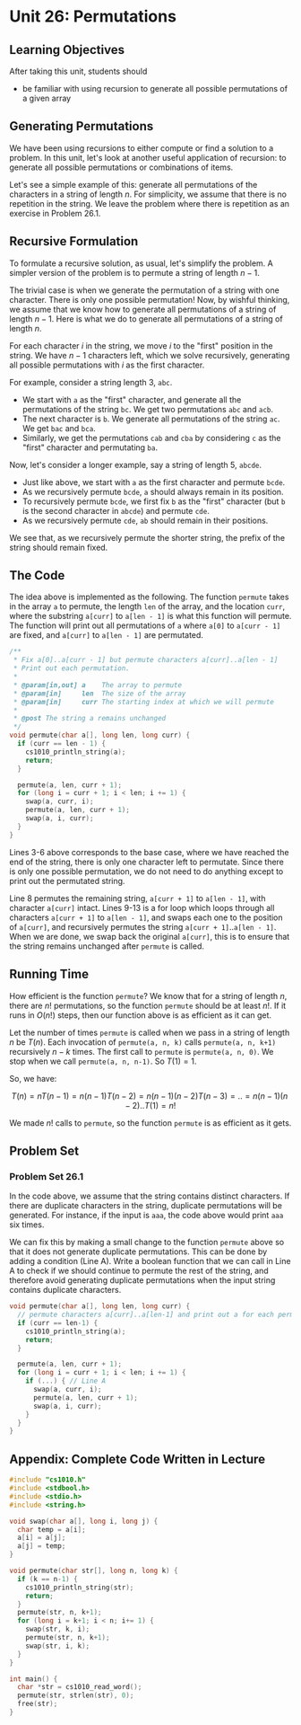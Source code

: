 # Unit 26: Permutations

## Learning Objectives

After taking this unit, students should

- be familiar with using recursion to generate all possible permutations of a given array

## Generating Permutations

We have been using recursions to either compute or find a solution to a problem.  In this unit, let's look at another useful application of recursion: to generate all possible permutations or combinations of items.

Let's see a simple example of this: generate all permutations of the characters in a string of length $n$.  For simplicity, we assume that there is no repetition in the string.  We leave the problem where there is repetition as an exercise in Problem 26.1.

## Recursive Formulation

To formulate a recursive solution, as usual, let's simplify the problem.  A simpler version of the problem is to permute a string of length $n-1$.

The trivial case is when we generate the permutation of a string with one character.  There is only one possible permutation!  Now, by wishful thinking, we assume that we know how to generate all permutations of a string of length $n-1$.  Here is what we do to generate all permutations of a string of length $n$.

For each character $i$ in the string, we move $i$ to the "first" position in the string.  We have $n-1$ characters left, which we solve recursively, generating all possible permutations with $i$ as the first character.  

For example, consider a string length 3, `abc`.  

- We start with `a` as the "first" character, and generate all the permutations of the string `bc`.  We get two permutations `abc` and `acb`.  
- The next character is `b`.  We generate all permutations of the string `ac`.  We get `bac` and `bca`.  
- Similarly, we get the permutations `cab` and `cba` by considering `c` as the "first" character and permutating `ba`.

Now, let's consider a longer example, say a string of length 5, `abcde`.

- Just like above, we start with `a` as the first character and permute `bcde`.  
- As we recursively permute `bcde`, `a` should always remain in its position.
- To recursively permute `bcde`, we first fix `b` as the "first" character (but `b` is the second character in `abcde`) and permute `cde`.
- As we recursively permute `cde`, `ab` should remain in their positions.

We see that, as we recursively permute the shorter string, the prefix of the string should remain fixed.

## The Code

The idea above is implemented as the following.  The function `permute` takes in the array `a` to permute, the length `len` of the array, and the location `curr`, where the substring `a[curr]` to `a[len - 1]` is what this function will permute.  The function will print out all permutations of `a` where `a[0]` to `a[curr - 1]` are fixed, and `a[curr]` to `a[len - 1]` are permutated.

```C
/**
 * Fix a[0]..a[curr - 1] but permute characters a[curr]..a[len - 1]
 * Print out each permutation.
 *
 * @param[in,out] a    The array to permute
 * @param[in]     len  The size of the array
 * @param[in]     curr The starting index at which we will permute
 *
 * @post The string a remains unchanged
 */
void permute(char a[], long len, long curr) {
  if (curr == len - 1) {
    cs1010_println_string(a);
    return;
  }

  permute(a, len, curr + 1);
  for (long i = curr + 1; i < len; i += 1) {
    swap(a, curr, i);
    permute(a, len, curr + 1);
    swap(a, i, curr);
  }
}
```

Lines 3-6 above corresponds to the base case, where we have reached the end of the string, there is only one character left to permutate.  Since there is only one possible permutation, we do not need to do anything except to print out the permutated string.

Line 8 permutes the remaining string, `a[curr + 1]` to `a[len - 1]`, with character `a[curr]` intact.  Lines 9-13 is a for loop which loops through all characters `a[curr + 1]` to `a[len - 1]`, and swaps each one to the position of `a[curr]`, and recursively permutes the string `a[curr + 1]`..`a[len - 1]`.   When we are done, we swap back the original `a[curr]`, this is to ensure that the string remains unchanged after `permute` is called.

## Running Time

How efficient is the function `permute`?  We know that for a string of length $n$, there are $n!$ permutations, so the function `permute` should be at least $n!$.  If it runs in $O(n!)$ steps, then our function above is as efficient as it can get.

Let the number of times `permute` is called when we pass in a string of length $n$ be $T(n)$.  Each invocation of `permute(a, n, k)` calls `permute(a, n, k+1)` recursively $n-k$ times.  The first call to `permute` is `permute(a, n, 0)`.  We stop when we call `permute(a, n, n-1)`.  So $T(1) = 1$.

So, we have:

$$T(n) = nT(n-1) = n(n-1)T(n-2) = n(n-1)(n-2)T(n-3) = .. = n(n-1)(n-2)..T(1) = n!$$

We made $n!$ calls to `permute`, so the function `permute` is as efficient as it gets.  

## Problem Set

### Problem Set 26.1

In the code above, we assume that the string contains distinct characters.  If there are duplicate characters in the string, duplicate permutations will be generated.  For instance, if the input is `aaa`, the code above would print `aaa` six times.

We can fix this by making a small change to the function `permute` above so that it does not generate duplicate permutations.  This can be done by adding a condition (Line A).  Write a boolean function that we can call in Line A to check if we should continue to permute the rest of the string, and therefore avoid generating duplicate permutations when the input string contains duplicate characters.

```C
void permute(char a[], long len, long curr) {
  // permute characters a[curr]..a[len-1] and print out a for each permutation.
  if (curr == len-1) {
    cs1010_println_string(a);
    return;
  }

  permute(a, len, curr + 1);
  for (long i = curr + 1; i < len; i += 1) {
    if (...) { // Line A
      swap(a, curr, i);
      permute(a, len, curr + 1);
      swap(a, i, curr);
    }
  }
}
```

## Appendix: Complete Code Written in Lecture

```C
#include "cs1010.h"
#include <stdbool.h>
#include <stdio.h>
#include <string.h>

void swap(char a[], long i, long j) {
  char temp = a[i];
  a[i] = a[j];
  a[j] = temp;
}

void permute(char str[], long n, long k) {
  if (k == n-1) {
    cs1010_println_string(str);
    return;
  }
  permute(str, n, k+1);
  for (long i = k+1; i < n; i+= 1) {
    swap(str, k, i);
    permute(str, n, k+1);
    swap(str, i, k);
  }
}

int main() {
  char *str = cs1010_read_word();
  permute(str, strlen(str), 0);
  free(str);
}
```

